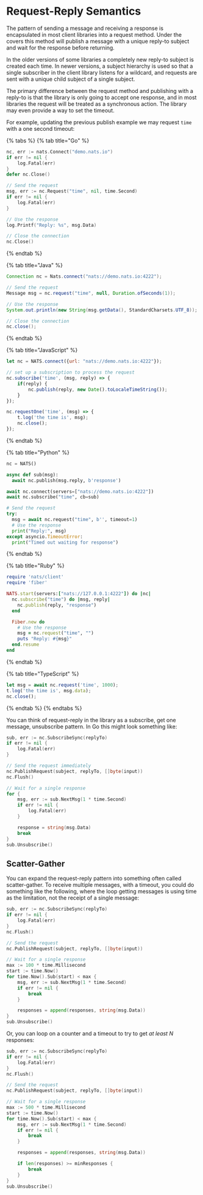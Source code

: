 # Request-Reply Semantics

The pattern of sending a message and receiving a response is encapsulated in most client libraries into a request method. Under the covers this method will publish a message with a unique reply-to subject and wait for the response before returning.

In the older versions of some libraries a completely new reply-to subject is created each time. In newer versions, a subject hierarchy is used so that a single subscriber in the client library listens for a wildcard, and requests are sent with a unique child subject of a single subject.

The primary difference between the request method and publishing with a reply-to is that the library is only going to accept one response, and in most libraries the request will be treated as a synchronous action. The library may even provide a way to set the timeout.

For example, updating the previous publish example we may request `time` with a one second timeout:

{% tabs %}
{% tab title="Go" %}
```go
nc, err := nats.Connect("demo.nats.io")
if err != nil {
    log.Fatal(err)
}
defer nc.Close()

// Send the request
msg, err := nc.Request("time", nil, time.Second)
if err != nil {
    log.Fatal(err)
}

// Use the response
log.Printf("Reply: %s", msg.Data)

// Close the connection
nc.Close()
```
{% endtab %}

{% tab title="Java" %}
```java
Connection nc = Nats.connect("nats://demo.nats.io:4222");

// Send the request
Message msg = nc.request("time", null, Duration.ofSeconds(1));

// Use the response
System.out.println(new String(msg.getData(), StandardCharsets.UTF_8));

// Close the connection
nc.close();
```
{% endtab %}

{% tab title="JavaScript" %}
```javascript
let nc = NATS.connect({url: "nats://demo.nats.io:4222"});

// set up a subscription to process the request
nc.subscribe('time', (msg, reply) => {
    if(reply) {
        nc.publish(reply, new Date().toLocaleTimeString());
    }
});

nc.requestOne('time', (msg) => {
    t.log('the time is', msg);
    nc.close();
});
```
{% endtab %}

{% tab title="Python" %}
```python
nc = NATS()

async def sub(msg):
  await nc.publish(msg.reply, b'response')

await nc.connect(servers=["nats://demo.nats.io:4222"])
await nc.subscribe("time", cb=sub)

# Send the request
try:
  msg = await nc.request("time", b'', timeout=1)
  # Use the response
  print("Reply:", msg)
except asyncio.TimeoutError:
  print("Timed out waiting for response")
```
{% endtab %}

{% tab title="Ruby" %}
```ruby
require 'nats/client'
require 'fiber'

NATS.start(servers:["nats://127.0.0.1:4222"]) do |nc|
  nc.subscribe("time") do |msg, reply|
    nc.publish(reply, "response")
  end

  Fiber.new do
    # Use the response
    msg = nc.request("time", "")
    puts "Reply: #{msg}"
  end.resume
end
```
{% endtab %}

{% tab title="TypeScript" %}
```typescript
let msg = await nc.request('time', 1000);
t.log('the time is', msg.data);
nc.close();
```
{% endtab %}
{% endtabs %}

You can think of request-reply in the library as a subscribe, get one message, unsubscribe pattern. In Go this might look something like:

```go
sub, err := nc.SubscribeSync(replyTo)
if err != nil {
    log.Fatal(err)
}

// Send the request immediately
nc.PublishRequest(subject, replyTo, []byte(input))
nc.Flush()

// Wait for a single response
for {
    msg, err := sub.NextMsg(1 * time.Second)
    if err != nil {
        log.Fatal(err)
    }

    response = string(msg.Data)
    break
}
sub.Unsubscribe()
```

## Scatter-Gather

You can expand the request-reply pattern into something often called scatter-gather. To receive multiple messages, with a timeout, you could do something like the following, where the loop getting messages is using time as the limitation, not the receipt of a single message:

```go
sub, err := nc.SubscribeSync(replyTo)
if err != nil {
    log.Fatal(err)
}
nc.Flush()

// Send the request
nc.PublishRequest(subject, replyTo, []byte(input))

// Wait for a single response
max := 100 * time.Millisecond
start := time.Now()
for time.Now().Sub(start) < max {
    msg, err := sub.NextMsg(1 * time.Second)
    if err != nil {
        break
    }

    responses = append(responses, string(msg.Data))
}
sub.Unsubscribe()
```

Or, you can loop on a counter and a timeout to try to get _at least N_ responses:

```go
sub, err := nc.SubscribeSync(replyTo)
if err != nil {
    log.Fatal(err)
}
nc.Flush()

// Send the request
nc.PublishRequest(subject, replyTo, []byte(input))

// Wait for a single response
max := 500 * time.Millisecond
start := time.Now()
for time.Now().Sub(start) < max {
    msg, err := sub.NextMsg(1 * time.Second)
    if err != nil {
        break
    }

    responses = append(responses, string(msg.Data))

    if len(responses) >= minResponses {
        break
    }
}
sub.Unsubscribe()
```

